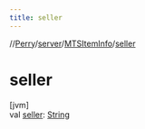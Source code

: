 ```yaml
---
title: seller
---
```

//[Perry](../../../index.html)/[server](../index.html)/[MTSItemInfo](index.html)/[seller](seller.html)



# seller



[jvm]\
val [seller](seller.html): [String](https://kotlinlang.org/api/latest/jvm/stdlib/kotlin/-string/index.html)




